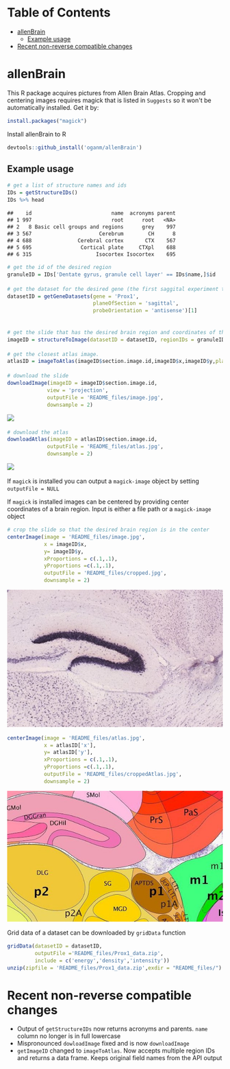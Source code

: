 
Table of Contents
=================

-   [allenBrain](#allenbrain)
    -   [Example usage](#example-usage)
-   [Recent non-reverse compatible changes](#recent-non-reverse-compatible-changes)

allenBrain
==========

This R package acquires pictures from Allen Brain Atlas. Cropping and centering images requires magick that is listed in `Suggests` so it won't be automatically installed. Get it by:

``` r
install.packages("magick")
```

Install allenBrain to R

``` r
devtools::github_install('oganm/allenBrain')
```

Example usage
-------------

``` r
# get a list of structure names and ids
IDs = getStructureIDs()
IDs %>% head
```

    ##    id                          name  acronyms parent
    ## 1 997                          root      root   <NA>
    ## 2   8 Basic cell groups and regions      grey    997
    ## 3 567                      Cerebrum        CH      8
    ## 4 688               Cerebral cortex       CTX    567
    ## 5 695                Cortical plate     CTXpl    688
    ## 6 315                     Isocortex Isocortex    695

``` r
# get the id of the desired region
granuleID = IDs['Dentate gyrus, granule cell layer' == IDs$name,]$id

# get the dataset for the desired gene (the first saggital experiment that did not fail)
datasetID = getGeneDatasets(gene = 'Prox1',
                            planeOfSection = 'sagittal',
                            probeOrientation = 'antisense')[1]


# get the slide that has the desired brain region and coordinates of the center of the region
imageID = structureToImage(datasetID = datasetID, regionIDs = granuleID)

# get the closest atlas image. 
atlasID = imageToAtlas(imageID$section.image.id,imageID$x,imageID$y,planeOfSection ='sagittal')

# download the slide
downloadImage(imageID = imageID$section.image.id, 
             view = 'projection',
             outputFile = 'README_files/image.jpg',
             downsample = 2)
```

![](README_files/image.jpg)

``` r
# download the atlas
downloadAtlas(imageID = atlasID$section.image.id, 
             outputFile = 'README_files/atlas.jpg',
             downsample = 2)
```

![](README_files/atlas.jpg)

If `magick` is installed you can output a `magick-image` object by setting `outputFile = NULL`

If `magick` is installed images can be centered by providing center coordinates of a brain region. Input is either a file path or a `magick-image` object

``` r
# crop the slide so that the desired brain region is in the center
centerImage(image = 'README_files/image.jpg', 
            x = imageID$x,
            y= imageID$y,
            xProportions = c(.1,.1),
            yProportions =c(.1,.1),
            outputFile = 'README_files/cropped.jpg',
            downsample = 2)
```

![](README_files/cropped.jpg)

``` r
centerImage(image = 'README_files/atlas.jpg', 
            x = atlasID['x'],
            y= atlasID['y'],
            xProportions = c(.1,.1),
            yProportions =c(.1,.1),
            outputFile = 'README_files/croppedAtlas.jpg',
            downsample = 2)
```

![](README_files/croppedAtlas.jpg)

Grid data of a dataset can be downloaded by `gridData` function

``` r
gridData(datasetID = datasetID,
         outputFile ='README_files/Prox1_data.zip',
         include = c('energy','density','intensity'))
unzip(zipfile = 'README_files/Prox1_data.zip',exdir = "README_files/")
```

Recent non-reverse compatible changes
=====================================

-   Output of `getStructureIDs` now returns acronyms and parents. `name` column no longer is in full lowercase
-   Mispronounced `dowloadImage` fixed and is now `downloadImage`
-   `getImageID` changed to `imageToAtlas`. Now accepts multiple region IDs and returns a data frame. Keeps original field names from the API output
